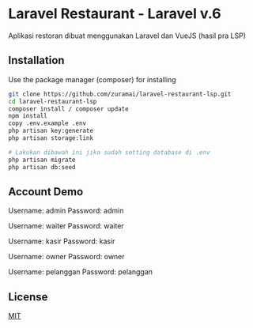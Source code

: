 # Laravel Restaurant - Laravel v.6

Aplikasi restoran dibuat menggunakan Laravel dan VueJS (hasil pra LSP)

## Installation

Use the package manager (composer) for installing

```bash
git clone https://github.com/zuramai/laravel-restaurant-lsp.git
cd laravel-restaurant-lsp
composer install / composer update
npm install
copy .env.example .env
php artisan key:generate
php artisan storage:link

# Lakukan dibawah ini jika sudah setting database di .env
php artisan migrate
php artisan db:seed
```
## Account Demo
Username: admin
Password: admin

Username: waiter
Password: waiter

Username: kasir
Password: kasir

Username: owner
Password: owner

Username: pelanggan
Password: pelanggan

## License
[MIT](https://choosealicense.com/licenses/mit/)
